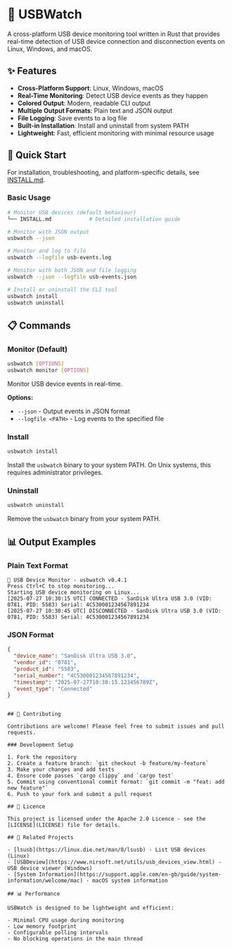 # 🔌 USBWatch

A cross-platform USB device monitoring tool written in Rust that provides real-time detection of USB device connection and disconnection events on Linux, Windows, and macOS.

## ✨ Features

- **Cross-Platform Support**: Linux, Windows, macOS
- **Real-Time Monitoring**: Detect USB device events as they happen
- **Colored Output**: Modern, readable CLI output
- **Multiple Output Formats**: Plain text and JSON output
- **File Logging**: Save events to a log file
- **Built-in Installation**: Install and uninstall from system PATH
- **Lightweight**: Fast, efficient monitoring with minimal resource usage

## 🚀 Quick Start

For installation, troubleshooting, and platform-specific details, see [INSTALL.md](INSTALL.md).

### Basic Usage

```bash
# Monitor USB devices (default behaviour)
└── INSTALL.md            # Detailed installation guide

# Monitor with JSON output
usbwatch --json

# Monitor and log to file
usbwatch --logfile usb-events.log

# Monitor with both JSON and file logging
usbwatch --json --logfile usb-events.json

# Install or uninstall the CLI tool
usbwatch install
usbwatch uninstall
```

## 📋 Commands

### Monitor (Default)

```bash
usbwatch [OPTIONS]
usbwatch monitor [OPTIONS]
```

Monitor USB device events in real-time.

**Options:**

- `--json` - Output events in JSON format
- `--logfile <PATH>` - Log events to the specified file

### Install

```bash
usbwatch install
```

Install the `usbwatch` binary to your system PATH. On Unix systems, this requires administrator privileges.

### Uninstall

```bash
usbwatch uninstall
```

Remove the `usbwatch` binary from your system PATH.

## 📊 Output Examples

### Plain Text Format

```
🔌 USB Device Monitor - usbwatch v0.4.1
Press Ctrl+C to stop monitoring...
Starting USB device monitoring on Linux...
[2025-07-27 10:30:15 UTC] CONNECTED - SanDisk Ultra USB 3.0 (VID: 0781, PID: 5583) Serial: 4C530001234567891234
[2025-07-27 10:30:45 UTC] DISCONNECTED - SanDisk Ultra USB 3.0 (VID: 0781, PID: 5583) Serial: 4C530001234567891234
```

### JSON Format

```json
{
  "device_name": "SanDisk Ultra USB 3.0",
  "vendor_id": "0781",
  "product_id": "5583",
  "serial_number": "4C530001234567891234",
  "timestamp": "2025-07-27T10:30:15.123456789Z",
  "event_type": "Connected"
}
```

```

## 🤝 Contributing

Contributions are welcome! Please feel free to submit issues and pull requests.

### Development Setup

1. Fork the repository
2. Create a feature branch: `git checkout -b feature/my-feature`
3. Make your changes and add tests
4. Ensure code passes `cargo clippy` and `cargo test`
5. Commit using conventional commit format: `git commit -m "feat: add new feature"`
6. Push to your fork and submit a pull request

## 📄 Licence

This project is licensed under the Apache 2.0 Licence - see the [LICENSE](LICENSE) file for details.

## 🔗 Related Projects

- [lsusb](https://linux.die.net/man/8/lsusb) - List USB devices (Linux)
- [USBDeview](https://www.nirsoft.net/utils/usb_devices_view.html) - USB device viewer (Windows)
- [System Information](https://support.apple.com/en-gb/guide/system-information/welcome/mac) - macOS system information

## 📊 Performance

USBWatch is designed to be lightweight and efficient:

- Minimal CPU usage during monitoring
- Low memory footprint
- Configurable polling intervals
- No blocking operations in the main thread
```
